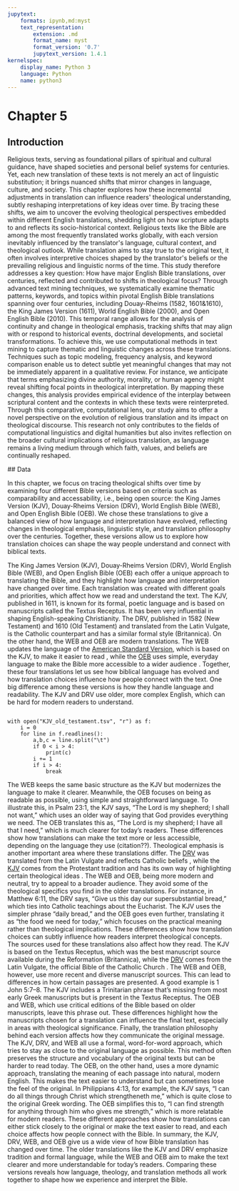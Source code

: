 ```yaml
---
jupytext:
    formats: ipynb,md:myst
    text_representation:
        extension: .md
        format_name: myst
        format_version: '0.7'
        jupytext_version: 1.4.1
kernelspec:
    display_name: Python 3
    language: Python
    name: python3
---
```


# Chapter 5

## Introduction

Religious texts, serving as foundational pillars of spiritual and cultural guidance, have shaped societies and personal belief systems for centuries. Yet, each new translation of these texts is not merely an act of linguistic substitution; it brings nuanced shifts that mirror changes in language, culture, and society. This chapter explores how these incremental adjustments in translation can influence readers' theological understanding, subtly reshaping interpretations of key ideas over time. By tracing these shifts, we aim to uncover the evolving theological perspectives embedded within different English translations, shedding light on how scripture adapts to and reflects its socio-historical context.
Religious texts like the Bible are among the most frequently translated works globally, with each version inevitably influenced by the translator's language, cultural context, and theological outlook. While translation aims to stay true to the original text, it often involves interpretive choices shaped by the translator's beliefs or the prevailing religious and linguistic norms of the time. This study therefore addresses a key question: How have major English Bible translations, over centuries, reflected and contributed to shifts in theological focus?
Through advanced text mining techniques, we systematically examine thematic patterns, keywords, and topics within pivotal English Bible translations spanning over four centuries, including Douay-Rheims (1582, 1601&1610), the King James Version (1611), World English Bible (2000), and Open English Bible (2010). This temporal range allows for the analysis of continuity and change in theological emphasis, tracking shifts that may align with or respond to historical events, doctrinal developments, and societal transformations.
To achieve this, we use computational methods in text mining to capture thematic and linguistic changes across these translations. Techniques such as topic modeling, frequency analysis, and keyword comparison enable us to detect subtle yet meaningful changes that may not be immediately apparent in a qualitative review. For instance, we anticipate that terms emphasizing divine authority, morality, or human agency might reveal shifting focal points in theological interpretation. By mapping these changes, this analysis provides empirical evidence of the interplay between scriptural content and the contexts in which these texts were reinterpreted.
Through this comparative, computational lens, our study aims to offer a novel perspective on the evolution of religious translation and its impact on theological discourse. This research not only contributes to the fields of computational linguistics and digital humanities but also invites reflection on the broader cultural implications of religious translation, as language remains a living medium through which faith, values, and beliefs are continually reshaped.


## Data 

In this chapter, we focus on tracing theological shifts over time by examining four different Bible versions based on criteria such as comparability and accessability, i.e., being open source: the King James Version (KJV), Douay-Rheims Version (DRV), World English Bible (WEB), and Open English Bible (OEB). We chose these translations to give a balanced view of how language and interpretation have evolved, reflecting changes in theological emphasis, linguistic style, and translation philosophy over the centuries. Together, these versions allow us to explore how translation choices can shape the way people understand and connect with biblical texts.
 
The King James Version (KJV), Douay-Rheims Version (DRV), World English Bible (WEB), and Open English Bible (OEB) each offer a unique approach to translating the Bible, and they highlight how language and interpretation have changed over time. Each translation was created with different goals and priorities, which affect how we read and understand the text. The KJV, published in 1611, is known for its formal, poetic language and is based on manuscripts called the Textus Receptus. It has been very influential in shaping English-speaking Christianity. The DRV, published in 1582 (New Testament) and 1610 (Old Testament) and translated from the Latin Vulgate, is the Catholic counterpart and has a similar formal style (Britannica). On the other hand, the WEB and OEB are modern translations. The WEB updates the language of the [American Standard Version](https://ebible.org/eng-web/webfaq.htm#WhatRevision), which is based on the KJV, to make it easier to read , while the [OEB](https://openenglishbible.org/faq/) uses simple, everyday language to make the Bible more accessible to a wider audience . Together, these four translations let us see how biblical language has evolved and how translation choices influence how people connect with the text.
One big difference among these versions is how they handle language and readability. The KJV and DRV use older, more complex English, which can be hard for modern readers to understand. 
```{code-cell} ipython3

with open("KJV_old_testament.tsv", "r") as f:
    i = 0
    for line in f.readlines():
        a,b,c = line.split("\t")
        if 0 < i > 4:
            print(c)
        i += 1
        if i > 4:
            break
```
The WEB keeps the same basic structure as the KJV but modernizes the language to make it clearer. Meanwhile, the OEB focuses on being as readable as possible, using simple and straightforward language. To illustrate this, in Psalm 23:1, the KJV says, “The Lord is my shepherd; I shall not want,” which uses an older way of saying that God provides everything we need. The OEB translates this as, “The Lord is my shepherd; I have all that I need,” which is much clearer for today’s readers. These differences show how translations can make the text more or less accessible, depending on the language they use (citation??).
Theological emphasis is another important area where these translations differ. The [DRV](https://www.biblegateway.com/versions/Douay-Rheims-1899-American-Edition-DRA-Bible/) was translated from the Latin Vulgate and reflects Catholic beliefs , while the [KJV](https://www.biblegateway.com/versions/King-James-Version-KJV-Bible/) comes from the Protestant tradition and has its own way of highlighting certain theological ideas . The WEB and OEB, being more modern and neutral, try to appeal to a broader audience. They avoid some of the theological specifics you find in the older translations. For instance, in Matthew 6:11, the DRV says, “Give us this day our supersubstantial bread,” which ties into Catholic teachings about the Eucharist. The KJV uses the simpler phrase “daily bread,” and the OEB goes even further, translating it as “the food we need for today,” which focuses on the practical meaning rather than theological implications. These differences show how translation choices can subtly influence how readers interpret theological concepts.
The sources used for these translations also affect how they read. The KJV is based on the Textus Receptus, which was the best manuscript source available during the Reformation (Britannica), while the [DRV](https://www.biblegateway.com/versions/Douay-Rheims-1899-American-Edition-DRA-Bible/) comes from the Latin Vulgate, the official Bible of the Catholic Church . The WEB and OEB, however, use more recent and diverse manuscript sources. This can lead to differences in how certain passages are presented. A good example is 1 John 5:7–8. The KJV includes a Trinitarian phrase that’s missing from most early Greek manuscripts but is present in the Textus Receptus. The OEB and WEB, which use critical editions of the Bible based on older manuscripts, leave this phrase out. These differences highlight how the manuscripts chosen for a translation can influence the final text, especially in areas with theological significance.
Finally, the translation philosophy behind each version affects how they communicate the original message. The KJV, DRV, and WEB all use a formal, word-for-word approach, which tries to stay as close to the original language as possible. This method often preserves the structure and vocabulary of the original texts but can be harder to read today. The OEB, on the other hand, uses a more dynamic approach, translating the meaning of each passage into natural, modern English. This makes the text easier to understand but can sometimes lose the feel of the original. In Philippians 4:13, for example, the KJV says, “I can do all things through Christ which strengtheneth me,” which is quite close to the original Greek wording. The OEB simplifies this to, “I can find strength for anything through him who gives me strength,” which is more relatable for modern readers. These different approaches show how translations can either stick closely to the original or make the text easier to read, and each choice affects how people connect with the Bible.
In summary, the KJV, DRV, WEB, and OEB give us a wide view of how Bible translation has changed over time. The older translations like the KJV and DRV emphasize tradition and formal language, while the WEB and OEB aim to make the text clearer and more understandable for today’s readers. Comparing these versions reveals how language, theology, and translation methods all work together to shape how we experience and interpret the Bible.
